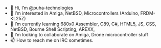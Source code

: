 - 👋 Hi, I’m @puha-technologies
- 👀 I’m interested in Amiga, NetBSD, Microcontrollers (Arduino, FRDM-KL25Z)
- 🌱 I’m currently learning 680x0 Assembler, C89, C#, HTML5, JS, CSS, NetBSD, Bourne Shell Scripting, AREXX,
- 💞️ I’m looking to collaborate on Amiga, Drone microcontroller stuff
- 📫 How to reach me on IRC sometimes.

<!---
puha-technologies/puha-technologies is a ✨ special ✨ repository because its `README.md` (this file) appears on your GitHub profile.
You can click the Preview link to take a look at your changes.
--->
